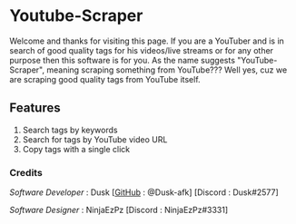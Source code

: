 # Youtube-Scraper
Welcome and thanks for visiting this page. If you are a YouTuber and is in search of good quality tags for his videos/live streams or for any other purpose then this software is for you. As the name suggests "YouTube-Scraper", meaning scraping something from YouTube??? Well yes, cuz we are scraping good quality tags from YouTube itself.
## Features
1) Search tags by keywords
2) Search for tags by YouTube video URL
3) Copy tags with a single click

### Credits
_Software Developer_ : Dusk [[GitHub](https://github.com/Dusk-afk) : @Dusk-afk] [Discord : Dusk#2577]

_Software Designer_ : NinjaEzPz [Discord : NinjaEzPz#3331]
